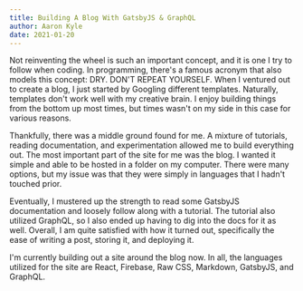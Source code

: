 ```yaml
---
title: Building A Blog With GatsbyJS & GraphQL
author: Aaron Kyle
date: 2021-01-20
---
```


<!-- ## Building A Blog With GatsbyJS & GraphQL -->

Not reinventing the wheel is such an important concept, and it is one I try to
follow when coding. In programming, there's a famous acronym that also models this
concept: DRY. DON'T REPEAT YOURSELF. When I ventured out to create a blog,
I just started by Googling different templates. Naturally, templates don't work 
well with my creative brain. I enjoy building things from the bottom up most times, 
but times wasn't on my side in this case for various reasons. 

Thankfully, there was a middle ground found for me. A mixture of tutorials,
reading documentation, and experimentation allowed me to build everything out.
The most important part of the site for me was the blog. I wanted it simple and
able to be hosted in a folder on my computer. There were many options, but my issue
was that they were simply in languages that I hadn't touched prior.

Eventually, I mustered up the strength to read some GatsbyJS documentation and
loosely follow along with a tutorial. The tutorial also utilized GraphQL, so
I also ended up having to dig into the docs for it as well. Overall, I am quite
satisfied with how it turned out, specifically the ease of writing a post, storing
it, and deploying it.

I'm currently building out a site around the blog now. In all, the languages utilized 
for the site are React, Firebase, Raw CSS, Markdown, GatsbyJS, and GraphQL.